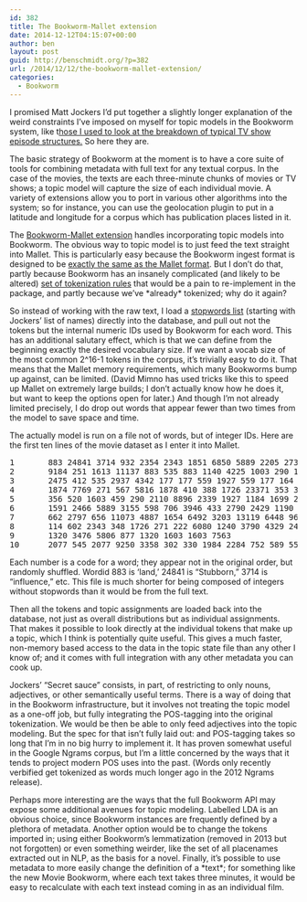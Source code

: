 ```yaml
---
id: 382 
title: The Bookworm-Mallet extension 
date: 2014-12-12T04:15:07+00:00 
author: ben 
layout: post 
guid: http://benschmidt.org/?p=382 
url: /2014/12/12/the-bookworm-mallet-extension/
categories: 
  - Bookworm 
---
```

I promised Matt Jockers I&#8217;d put together a slightly longer explanation of the weird constraints I&#8217;ve imposed on myself for topic models in the Bookworm system, like t[hose I used to look at the breakdown of typical TV show episode structures.](http://sappingattention.blogspot.ca/2014/12/typical-tv-episodes-visualizing-topics.html) So here they are.

The basic strategy of Bookworm at the moment is to have a core suite of tools for combining metadata with full text for any textual corpus. In the case of the movies, the texts are each three-minute chunks of movies or TV shows; a topic model will capture the size of each individual movie. A variety of extensions allow you to port in various other algorithms into the system; so for instance, you can use the geolocation plugin to put in a latitude and longitude for a corpus which has publication places listed in it.

The [Bookworm-Mallet extension](https://github.com/bmschmidt/Bookworm-Mallet) handles incorporating topic models into Bookworm. The obvious way to topic model is to just feed the text straight into Mallet. This is particularly easy because the Bookworm ingest format is designed to be [exactly the same as the Mallet format](http://bookworm-project.github.io/Docs/input.txt.html). But I don&#8217;t do that, partly because Bookworm has an insanely complicated (and likely to be altered) [set of tokenization rules](http://bookworm-project.github.io/Docs/Tokens.html) that would be a pain to re-implement in the package, and partly because we&#8217;ve \*already\* tokenized; why do it again?

So instead of working with the raw text, I load a [stopwords list](https://github.com/bmschmidt/Bookworm-Mallet/blob/master/bookwormStopwords.txt) (starting with Jockers&#8217; list of names) directly into the database, and pull out not the tokens but the internal numeric IDs used by Bookworm for each word. This has an additional salutary effect, which is that we can define from the beginning exactly the desired vocabulary size. If we want a vocab size of the most common 2^16-1 tokens in the corpus, it&#8217;s trivially easy to do it. That means that the Mallet memory requirements, which many Bookworms bump up against, can be limited. (David Mimno has used tricks like this to speed up Mallet on extremely large builds; I don&#8217;t actually know how he does it, but want to keep the options open for later.) And though I&#8217;m not already limited precisely, I do drop out words that appear fewer than two times from the model to save space and time.

The actually model is run on a file not of words, but of integer IDs. Here are the first ten lines of the movie dataset as I enter it into Mallet.

<pre class="lang:default decode:true">1       883 24841 3714 932 2354 2343 1851 6850 5889 2205 273 4427 1088 2343 7900 139 9357 883 932 1060 590
2       9184 251 1613 11137 883 535 883 1140 4225 1003 290 1549 1000 3299 706 706 9498 16435 932 2216 232 
3       2475 412 535 2937 4342 177 177 559 1927 559 177 164 799 177 2901 177 6620 516 1855
4       1874 7769 271 567 5816 1878 410 388 1726 23371 353 3389 19793 8182 250 14188 5490 3766 5889 1145 3
5       356 520 1603 459 290 2110 8896 2339 1927 1184 1699 2150 912 8829 4340 2937 545 324 1726 114 4630 5
6       1591 2466 5889 3155 598 706 3946 433 2790 2429 1190 24220 13273 304 290 1060 3766 2351 177 2138 44
7       662 2797 656 11073 4887 1654 6492 3203 13119 6448 960 1237 2343 16247 9630 548 1776 2343 253 934 1
8       114 602 2343 348 1726 271 222 6080 1240 3790 4329 2442 4263 7030 1963 5535 2811 700 897 1157 1629 
9       1320 3476 5806 877 1320 1603 1603 7563
10      2077 545 2077 9250 3358 302 330 1984 2284 752 589 5588 3358 4648 6105 545 114 23884 19943 290 232</pre>

Each number is a code for a word; they appear not in the original order, but randomly shuffled. Wordid 883 is &#8216;land,&#8217; 24841 is &#8220;Stubborn,&#8221; 3714 is &#8220;influence,&#8221; etc. This file is much shorter for being composed of integers without stopwords than it would be from the full text.

Then all the tokens and topic assignments are loaded back into the database, not just as overall distributions but as individual assignments. That makes it possible to look directly at the individual tokens that make up a topic, which I think is potentially quite useful. This gives a much faster, non-memory based access to the data in the topic state file than any other I know of; and it comes with full integration with any other metadata you can cook up.

Jockers&#8217; &#8220;Secret sauce&#8221; consists, in part, of restricting to only nouns, adjectives, or other semantically useful terms. There is a way of doing that in the Bookworm infrastructure, but it involves not treating the topic model as a one-off job, but fully integrating the POS-tagging into the original tokenization. We would be then be able to only feed adjectives into the topic modeling. But the spec for that isn&#8217;t fully laid out: and POS-tagging takes so long that I&#8217;m in no big hurry to implement it. It has proven somewhat useful in the Google Ngrams corpus, but I&#8217;m a little concerned by the ways that it tends to project modern POS uses into the past. (Words only recently verbified get tokenized as words much longer ago in the 2012 Ngrams release).

Perhaps more interesting are the ways that the full Bookworm API may expose some additional avenues for topic modeling. Labelled LDA is an obvious choice, since Bookworm instances are frequently defined by a plethora of metadata. Another option would be to change the tokens imported in; using either Bookworm&#8217;s lemmatization (removed in 2013 but not forgotten) or even something weirder, like the set of all placenames extracted out in NLP, as the basis for a novel. Finally, it&#8217;s possible to use metadata to more easily change the definition of a \*text\*; for something like the new Movie Bookworm, where each text takes three minutes, it would be easy to recalculate with each text instead coming in as an individual film.

&nbsp;

&nbsp;

&nbsp;

&nbsp;

&nbsp;

&nbsp;
